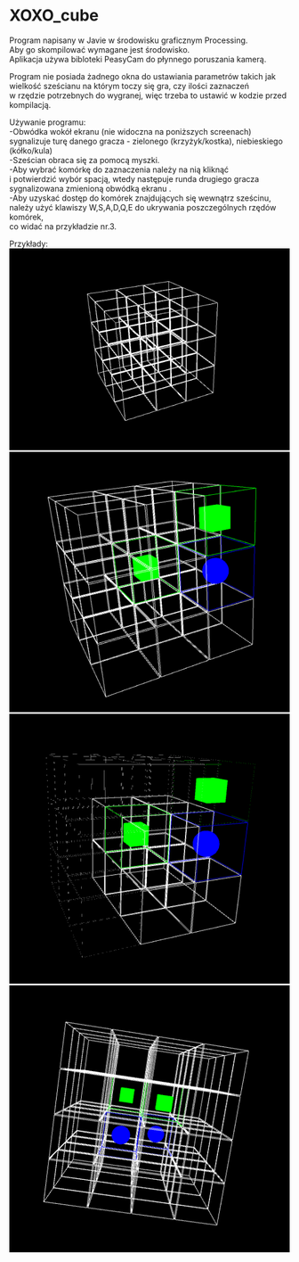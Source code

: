 # XOXO_cube
  
Program napisany w Javie w środowisku graficznym Processing.  
Aby go skompilować wymagane jest środowisko.  
Aplikacja używa bibloteki PeasyCam do płynnego poruszania kamerą.  
  
Program nie posiada żadnego okna do ustawiania parametrów takich jak  
wielkość sześcianu na którym toczy się gra, czy ilości zaznaczeń  
w rzędzie potrzebnych do wygranej, więc trzeba to ustawić w kodzie przed kompilacją.  

Używanie programu:  
-Obwódka wokół ekranu (nie widoczna na poniższych screenach)  
sygnalizuje turę danego gracza - zielonego (krzyżyk/kostka), niebieskiego (kółko/kula)  
-Sześcian obraca się za pomocą myszki.  
-Aby wybrać komórkę do zaznaczenia należy na nią kliknąć  
i potwierdzić wybór spacją, wtedy następuje runda drugiego gracza  
sygnalizowana zmienioną obwódką ekranu .  
-Aby uzyskać dostęp do komórek znajdujących się wewnątrz sześcinu,  
należy użyć klawiszy W,S,A,D,Q,E do ukrywania poszczególnych rzędów komórek,  
co widać na przykładzie nr.3.
  
Przykłady:  
![](001.PNG)  
![](02.PNG) 
![](03.PNG) 
![](04.PNG)  

